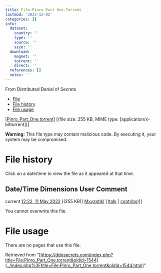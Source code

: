 ```yaml
---
title: File:Pinro Part One.Torrent
lastmod: '2023-12-02'
categories: []
info:
  dataset:
    country: ''
    type: ''
    source: ''
    size: ''
  download:
    magnet: ''
    torrent: ''
    direct: ''
  references: []
  notes: ''
---
```




From Distributed Denial of Secrets

- [File](./File:Pinro_Part_One.torrent.html#file)
- [File history](./File:Pinro_Part_One.torrent.html#filehistory)
- [File usage](./File:Pinro_Part_One.torrent.html#filelinks)

[[Pinro_Part_One.torrent](../images/8/8f/Pinro_Part_One.torrent "Pinro Part One.torrent")]
‎[(file size: 255 KB, MIME type:
[application/x-bittorrent])]

**Warning:** This file type may contain malicious code. By executing it,
your system may be compromised.

# File history

Click on a date/time to view the file as it appeared at that time.

Date/Time Dimensions User Comment
---
current [12:22, 11 May 2022](../images/8/8f/Pinro_Part_One.torrent) [(255 KB)] [Mxyzptlk](../index.php%3Ftitle=User:Mxyzptlk&action=edit&redlink=1.html "User:Mxyzptlk (page does not exist)")[ [([talk](../index.php%3Ftitle=User_talk:Mxyzptlk&action=edit&redlink=1.html "User talk:Mxyzptlk (page does not exist)") | [contribs](./Special:Contributions/Mxyzptlk.html "Special:Contributions/Mxyzptlk"))]]

You cannot overwrite this file.

# File usage

There are no pages that use this file.

Retrieved from
"[https://ddosecrets.com/index.php?title=File:Pinro_Part_One.torrent&oldid=1544](../index.php%3Ftitle=File:Pinro_Part_One.torrent&oldid=1544.html)"

